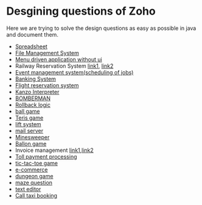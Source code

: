 # Desgining questions of Zoho

Here we are trying to solve the design questions as easy as possible in java and document them.

- [Spreadsheet](https://www.geeksforgeeks.org/zoho-interview-experience/)
- [File Management System](https://www.geeksforgeeks.org/zoho-interview-experience-chennai-jan-2020-off-campus/)
- [Menu driven application without ui](https://www.geeksforgeeks.org/zoho-interview-experience-off-campus-for-1-6-years-experienced/)
- Railway Reservation System [link1](https://www.geeksforgeeks.org/zoho-interview-experience-for-software-developer/), [link2](https://www.geeksforgeeks.org/zoho-interview-experience-set-35-campus/)
- [Event management system(scheduling of jobs)](https://www.geeksforgeeks.org/zoho-software-developer-interview-experience/)
- [Banking System](https://www.geeksforgeeks.org/zoho-interview-experience-set-42off-campus/)
- [Flight reservation system](https://www.geeksforgeeks.org/zoho-interview-experience-on-campus-set-41/)
- [Kanzo Interpreter](https://www.geeksforgeeks.org/zoho-interview-experience-on-campus/)
- [BOMBERMAN](https://www.geeksforgeeks.org/zoho-interview-experience-set-39-on-campus-drive-for-software-developer/)
- [Rollback logic](https://www.geeksforgeeks.org/zoho-interview-experience-set-34-off-campus/)
- [ball game](https://www.geeksforgeeks.org/zoho-interview-experience-set-32-campus/)
- [Teris game](https://www.geeksforgeeks.org/zoho-interview-experience-set-30-off-campus-software-developer/)
- [lift system](https://www.geeksforgeeks.org/zoho-interview-experience-set-27-off-campus-software-developer/)
- [mail server](https://www.geeksforgeeks.org/zoho-campus-drive-set-25-software-developer/)
- [Minesweeper](https://www.geeksforgeeks.org/zoho-campus-drive-set-24-software-developer/)
- [Ballon game](https://www.geeksforgeeks.org/zoho-interview-experience-set-23-off-campus/)
- Invoice management [link1](https://www.geeksforgeeks.org/zoho-interview-experience-set-17/),[link2](https://www.geeksforgeeks.org/zoho-interview-experience-set-13-on-campus/)
- [Toll payment processing](https://www.geeksforgeeks.org/zoho-interview-experience-set-15-off-campus-drive/)
- [tic-tac-toe game](https://www.geeksforgeeks.org/zoho-interview-experience-set-14-on-campus/)
- [e-commerce](https://www.geeksforgeeks.org/zoho-interview-experience-set-10-off-campus-drive/)
- [dungeon game](https://www.geeksforgeeks.org/zoho-interview-set-7-on-campus-drive/)
- [maze question](https://www.geeksforgeeks.org/zoho-interview-set-6-on-campus-drive/)
- [text editor](https://www.geeksforgeeks.org/zoho-interview-set-5-on-campus-drive/)
- [Call taxi booking](https://www.geeksforgeeks.org/zoho-interview-set-3-campus/)
